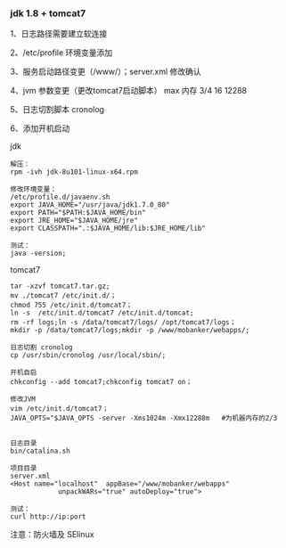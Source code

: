 ### jdk 1.8 + tomcat7  

1、日志路径需要建立软连接

2、/etc/profile 环境变量添加

3、服务启动路径变更（/www/）；server.xml 修改确认

4、jvm 参数变更（更改tomcat7启动脚本） max 内存  3/4 16 12288

5、日志切割脚本 cronolog

6、添加开机启动


jdk

```
解压：
rpm -ivh jdk-8u101-linux-x64.rpm

修改环境变量：
/etc/profile.d/javaenv.sh
export JAVA_HOME="/usr/java/jdk1.7.0_80"
export PATH="$PATH:$JAVA_HOME/bin"
export JRE_HOME="$JAVA_HOME/jre"
export CLASSPATH=".:$JAVA_HOME/lib:$JRE_HOME/lib"

测试：
java -version;
```




tomcat7

```
tar -xzvf tomcat7.tar.gz;
mv ./tomcat7 /etc/init.d/；
chmod 755 /etc/init.d/tomcat7；
ln -s  /etc/init.d/tomcat7 /etc/init.d/tomcat;
rm -rf logs;ln -s /data/tomcat7/logs/ /opt/tomcat7/logs；
mkdir -p /data/tomcat7/logs;mkdir -p /www/mobanker/webapps/;

日志切割 cronolog
cp /usr/sbin/cronolog /usr/local/sbin/;

开机自启
chkconfig --add tomcat7;chkconfig tomcat7 on；

修改JVM
vim /etc/init.d/tomcat7；
JAVA_OPTS="$JAVA_OPTS -server -Xms1024m -Xmx12288m   #为机器内存的2/3


日志目录
bin/catalina.sh

项目目录
server.xml
<Host name="localhost"  appBase="/www/mobanker/webapps"
            unpackWARs="true" autoDeploy="true">

测试：
curl http://ip:port
```


注意：防火墙及 SElinux